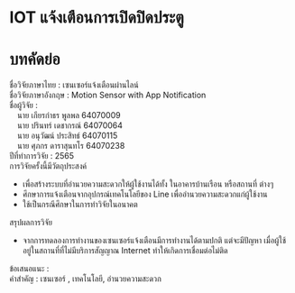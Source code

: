 # IOT แจ้งเตือนการเปิดปิดประตู

# บทคัดย่อ 
ชื่อวิจัยภาษาไทย :  เซนเซอร์แจ้งเตือนผ่านไลน์ \
ชื่อวิจัยภาษาอังกฤษ : Motion Sensor with App Notification \
ชื่อผู้วิจัย : \
&emsp;นาย เกียรกำธร พูลพล 64070009 \
&emsp;นาย ปรินทร์ เดชากรณ์ 64070064 \
&emsp;นาย อนุวัฒน์ ประสิทธ์ 64070115 \
&emsp;นาย ศุภกร ดาราสุนทโร 64070238 \
ปีที่ทำการวิจัย : 2565 \
การวิจัยครั้งนี้มีวัตถุประสงค์ 
- เพื่อสร้างระบบที่อำนวยความสะดวกให้ผู้ใช้งานได้ทั้ง ในอาคารบ้านเรือน หรือสถานที่ ต่างๆ 
- ศึกษาการแจ้งเตือนจากอุปกรณ์เทคโนโลยีของ Line เพื่ออำนวยความสะดวกแก่ผู้ใช้งาน 
- ใช้เป็นกรณีศึกษาในการทำวิจัยในอนาคต 

สรุปผลการวิจัย
- จากการทดลองการทำงานของเซนเซอร์แจ้งเตือนมีการทำงานได้ตามปกติ แต่จะมีปัญหา เมื่อผู้ใช้อยู่ในสถานที่ที่ไม่มีบริการสัญญาณ Internet ทำให้เกิดการเชื่อมต่อไม่ติด

ข้อเสนอแนะ :\
คำสำคัญ : เซนเซอร์ , เทคโนโลยี, อำนวยความสะดวก

